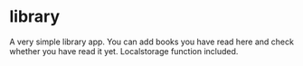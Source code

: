 # library
A very simple library app. You can add books you have read here and check whether you have read it yet.
Localstorage function included.

